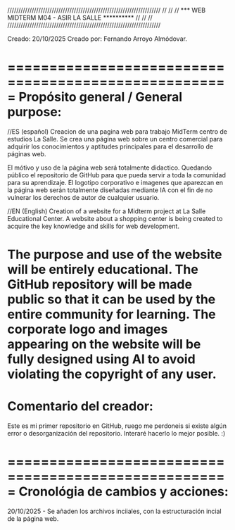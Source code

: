 /////////////////////////////////////////////////////////////////////
//                                                                 //
//  *** WEB MIDTERM M04 - ASIR LA SALLE **********                 //
//                                                                 //
/////////////////////////////////////////////////////////////////////

Creado: 20/10/2025
Creado por: Fernando Arroyo Almódovar.

=====================================================
Propósito general / General purpose:
=====================================================
//ES (español)
Creacion de una pagina web para trabajo MidTerm centro de estudios La Salle.
Se crea una página web sobre un centro comercial para adquirir los conocimientos y aptitudes principales para el desarrollo de páginas web.

El mótivo y uso de la página web será totalmente didactico. Quedando público el repositorio de GitHub para que pueda servir a toda la comunidad para su aprendizaje.
El logotipo corporativo e imagenes que aparezcan en la página web serán totalmente diseñadas mediante IA con el fin de no vulnerar los derechos de autor de cualquier usuario.

//EN (English)
Creation of a website for a Midterm project at La Salle Educational Center.
A website about a shopping center is being created to acquire the key knowledge and skills for web development.

The purpose and use of the website will be entirely educational. The GitHub repository will be made public so that it can be used by the entire community for learning.
The corporate logo and images appearing on the website will be fully designed using AI to avoid violating the copyright of any user.
=====================================================
Comentario del creador:
=====================================================
Este es mi primer repositorio en GitHub, ruego me perdoneis si existe algún error o desorganización del repositorio. Interaré hacerlo lo mejor posible. :)

=====================================================
Cronológia de cambios y acciones:
=====================================================
20/10/2025 - Se añaden los archivos inciiales, con la estructuración incial de la página web.
